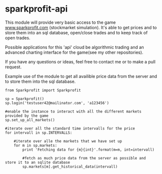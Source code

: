 # sparkprofit-api

 
 This module will provide very basic access to the game www.sparkprofit.com (stockmarket simulation).
 It's able to get prices and to store them into an sql database, open/close trades and to keep track of open trades.

 Possible applications for this 'api' cloud be algorithmic trading and an advanced charting interface for the game(see my other repositories).

 If you have any questions or ideas, feel free to contact me or to make a pull request.

 Example use of the module to get all availible price data from the server and to store them into the sql database.

    from Sparkprofit import Sparkprofit

    sp = Sparkprofit()
    sp.login('testuser42@mailinator.com', 'a123456')

    #enable the instance to interact with all the different markets provided by the game
    sp.set_up_all_markets()

    #iterate over all the standard time intervalls for the price
    for intervall in sp.INTERVALLS:

        #iterate over alle the markets that we have set up
        for m in sp.markets:
            print 'Fetching data for {m}{int}'.format(m=m, int=intervall)
            
            #fetch as much price data from the server as possible and store it to an sqlite database
            sp.markets[m].get_historical_data(intervall)
